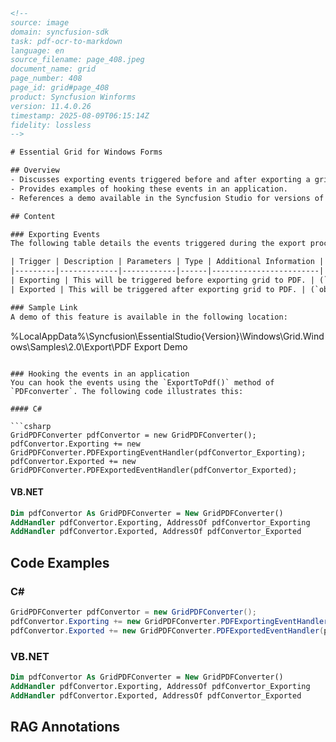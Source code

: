 ```html
<!-- 
source: image
domain: syncfusion-sdk
task: pdf-ocr-to-markdown
language: en
source_filename: page_408.jpeg
document_name: grid
page_number: 408
page_id: grid#page_408
product: Syncfusion Winforms
version: 11.4.0.26
timestamp: 2025-08-09T06:15:14Z
fidelity: lossless
--> 

# Essential Grid for Windows Forms

## Overview
- Discusses exporting events triggered before and after exporting a grid to PDF.
- Provides examples of hooking these events in an application.
- References a demo available in the Syncfusion Studio for versions of the Essential Grid.

## Content

### Exporting Events
The following table details the events triggered during the export process:

| Trigger | Description | Parameters | Type | Additional Information |
|---------|-------------|------------|------|------------------------|
| Exporting | This will be triggered before exporting grid to PDF. | (`object sender, Eventargs e`) | event | N/A |
| Exported | This will be triggered after exporting grid to PDF. | (`object sender, Eventargs e`) | event | N/A |

### Sample Link
A demo of this feature is available in the following location:

```
%LocalAppData%\Syncfusion\EssentialStudio\{Version}\Windows\Grid.Windows\Samples\2.0\Export\PDF Export Demo
```

### Hooking the events in an application
You can hook the events using the `ExportToPdf()` method of `PDFconverter`. The following code illustrates this:

#### C#

```csharp
GridPDFConverter pdfConvertor = new GridPDFConverter();
pdfConvertor.Exporting += new GridPDFConverter.PDFExportingEventHandler(pdfConvertor_Exporting);
pdfConvertor.Exported += new GridPDFConverter.PDFExportedEventHandler(pdfConvertor_Exported);
```

#### VB.NET

```vb
Dim pdfConvertor As GridPDFConverter = New GridPDFConverter()
AddHandler pdfConvertor.Exporting, AddressOf pdfConvertor_Exporting
AddHandler pdfConvertor.Exported, AddressOf pdfConvertor_Exported
```

## Code Examples
### C#

```csharp
GridPDFConverter pdfConvertor = new GridPDFConverter();
pdfConvertor.Exporting += new GridPDFConverter.PDFExportingEventHandler(pdfConvertor_Exporting);
pdfConvertor.Exported += new GridPDFConverter.PDFExportedEventHandler(pdfConvertor_Exported);
```

### VB.NET

```vb
Dim pdfConvertor As GridPDFConverter = New GridPDFConverter()
AddHandler pdfConvertor.Exporting, AddressOf pdfConvertor_Exporting
AddHandler pdfConvertor.Exported, AddressOf pdfConvertor_Exported
```

## RAG Annotations
<!-- tags: [syncfusion, essential grid, event handling, pdf export, windows forms, export to pdf] keywords: [exporting, exported, GridPDFConverter, PDFExportingEventHandler, PDFExportedEventHandler, eventargs, pdfconverter, sample link, demo, version, localappdata] -->
``` 
